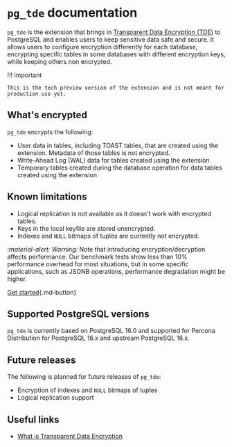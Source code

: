 # `pg_tde` documentation

`pg_tde` is the extension that brings in [Transparent Data Encryption (TDE)](tde.md) to PostgreSQL and enables users to keep sensitive data safe and secure. It allows users to configure encryption differently for each database, encrypting specific tables in some databases with different encryption keys, while keeping others non encrypted. 

!!! important 

    This is the tech preview version of the extension and is not meant for production use yet.

## What's encrypted

`pg_tde` encrypts the following:

* User data in tables, including TOAST tables, that are created using the extension. Metadata of those tables is not encrypted. 
* Write-Ahead Log (WAL) data for tables created using the extension 
* Temporary tables created during the database operation for data tables created using the extension

## Known limitations

* Logical replication is not available as it doesn't work with encrypted tables.
* Keys in the local keyfile are stored unencrypted.
* Indexes and `NULL` bitmaps of tuples are currently not encrypted. 

<i warning>:material-alert: Warning:</i> Note that introducing encryption/decryption affects performance. Our benchmark tests show less than 10% performance overhead for most situations, but in some specific applications, such as JSONB operations, performance degradation might be higher.

[Get started](install.md){.md-button}

## Supported PostgreSQL versions

`pg_tde` is currently based on PostgreSQL 16.0 and supported for Percona Distribution for PostgreSQL 16.x and upstream PostgreSQL 16.x. 

## Future releases

The following is planned for future releases of `pg_tde`:

* Encryption of indexes and `NULL` bitmaps of tuples
* Logical replication support



## Useful links

* [What is Transparent Data Encryption](tde.md)

